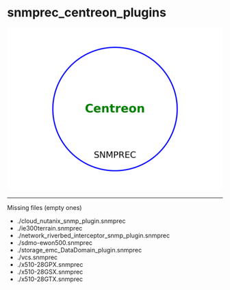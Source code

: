 # snmprec_centreon_plugins


<img style="align=center" src="logo_snmprec.png"></img>

---

Missing files (empty ones)

- ./cloud_nutanix_snmp_plugin.snmprec
- ./ie300terrain.snmprec
- ./network_riverbed_interceptor_snmp_plugin.snmprec
- ./sdmo-ewon500.snmprec
- ./storage_emc_DataDomain_plugin.snmprec
- ./vcs.snmprec
- ./x510-28GPX.snmprec
- ./x510-28GSX.snmprec
- ./x510-28GTX.snmprec
